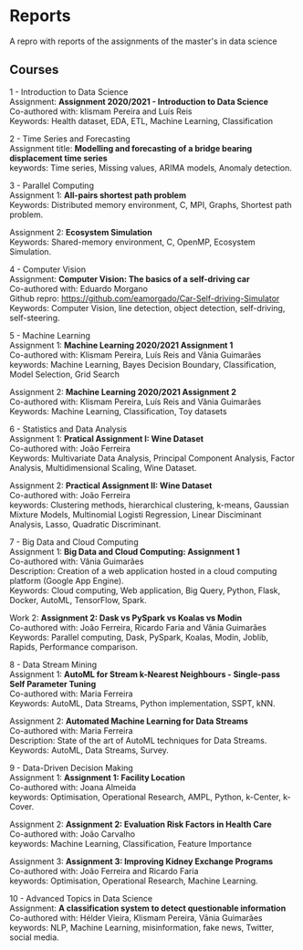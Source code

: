 # Reports
A repro with reports of the assignments of the master's in data science

## Courses
1 - Introduction to Data Science <br>
  Assignment: **Assignment 2020/2021 - Introduction to Data Science** <br>
  Co-authored with: klismam Pereira and Luís Reis <br>
  Keywords: Health dataset, EDA, ETL, Machine Learning, Classification <br>

  
2 - Time Series and Forecasting <br>
  Assignment title: **Modelling and forecasting of a bridge bearing displacement time series** <br>
  keywords: Time series, Missing values, ARIMA models, Anomaly detection. <br>


3 - Parallel Computing <br>
  Assignment 1: **All-pairs shortest path problem** <br>
  Keywords: Distributed memory environment, C, MPI, Graphs, Shortest path problem. <br>
  
  Assignment 2: **Ecosystem Simulation** <br>
  Keywords: Shared-memory environment, C, OpenMP, Ecosystem Simulation. <br>


4 - Computer Vision <br>
  Assignment: **Computer Vision: The basics of a self-driving car** <br>
  Co-authored with: Eduardo Morgano <br>
  Github repro: https://github.com/eamorgado/Car-Self-driving-Simulator  <br>
  Keywords: Computer Vision, line detection, object detection, self-driving, self-steering. <br>

5 - Machine Learning <br>
  Assignment 1: **Machine Learning 2020/2021 Assignment 1** <br>
  Co-authored with: Klismam Pereira, Luís Reis and Vânia Guimarães <br>
  keywords: Machine Learning, Bayes Decision Boundary, Classification, Model Selection, Grid Search<br>
  
  Assignment 2: **Machine Learning 2020/2021 Assignment 2** <br>
  Co-authored with: Klismam Pereira, Luís Reis and Vânia Guimarães <br>
  Keywords: Machine Learning, Classification, Toy datasets <br>


6 - Statistics and Data Analysis <br>
  Assignment 1: **Pratical Assignment I: Wine Dataset** <br>
  Co-authored with: João Ferreira <br>
  Keywords: Multivariate Data Analysis, Principal Component Analysis, Factor Analysis, Multidimensional Scaling, Wine Dataset. <br>
  
  Assignment 2: **Practical Assignment II: Wine Dataset** <br>
  Co-authored with: João Ferreira <br>
  keywords: Clustering methods, hierarchical clustering, k-means, Gaussian Mixture Models, Multinomial Logisti Regression, Linear Disciminant Analysis, Lasso, Quadratic Discriminant. <br>


7 - Big Data and Cloud Computing <br>
  Assignment 1: **Big Data and Cloud Computing: Assignment 1** <br>
  Co-authored with: Vânia Guimarães <br>
  Description: Creation of a web application hosted in a cloud computing platform (Google App Engine). <br>
  Keywords: Cloud computing, Web application, Big Query, Python, Flask, Docker, AutoML, TensorFlow, Spark. <br>
  
  Work 2: **Assignment 2: Dask vs PySpark vs Koalas vs Modin** <br>
  Co-authored with: João Ferreira, Ricardo Faria and Vânia Guimarães <br>
  Keywords: Parallel computing, Dask, PySpark, Koalas, Modin, Joblib, Rapids, Performance comparison. <br>
  

8 - Data Stream Mining <br>
  Assignment 1: **AutoML for Stream k-Nearest Neighbours - Single-pass Self Parameter Tuning** <br>
  Co-authored with: Maria Ferreira <br>
  Keywords: AutoML, Data Streams, Python implementation, SSPT, kNN. <br>
  
  Assignment 2: **Automated Machine Learning for Data Streams** <br>
  Co-authored with: Maria Ferreira <br>
  Description: State of the art of AutoML techniques for Data Streams. <br>
  Keywords: AutoML, Data Streams, Survey. <br>

9 - Data-Driven Decision Making <br>
  Assignment 1: **Assignment 1: Facility Location** <br>
  Co-authored with: Joana Almeida<br>
  keywords: Optimisation, Operational Research, AMPL, Python, k-Center, k-Cover.<br>
  
  Assignment 2: **Assignment 2: Evaluation Risk Factors in Health Care** <br>
  Co-authored with: João Carvalho <br>
  keywords: Machine Learning, Classification, Feature Importance<br>
  
  Assignment 3: **Assignment 3: Improving Kidney Exchange Programs** <br>
  Co-authored with: João Ferreira and Ricardo Faria <br>
  keywords: Optimisation, Operational Research, Machine Learning.<br>
  
10 - Advanced Topics in Data Science <br>
  Assignment: **A classification system to detect questionable information** <br>
  Co-authored with: Hélder Vieira, Klismam Pereira, Vânia Guimarães <br>
  keywords: NLP, Machine Learning, misinformation, fake news, Twitter, social media. <br>
  

